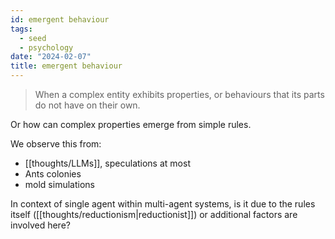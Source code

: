 ```yaml
---
id: emergent behaviour
tags:
  - seed
  - psychology
date: "2024-02-07"
title: emergent behaviour
---
```


> When a complex entity exhibits properties, or behaviours that its parts do not have on their own.

Or how can complex properties emerge from simple rules.

We observe this from:
- [[thoughts/LLMs]], speculations at most
- Ants colonies
- mold simulations

In context of single agent within multi-agent systems, is it due to the rules itself ([[thoughts/reductionism|reductionist]]) or additional factors are involved here?


